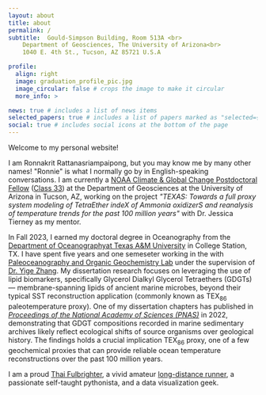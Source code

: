 ```yaml
---
layout: about
title: about
permalink: /
subtitle:  Gould-Simpson Building, Room 513A <br>
    Department of Geosciences, The University of Arizona<br>
    1040 E. 4th St., Tucson, AZ 85721 U.S.A

profile:
  align: right
  image: graduation_profile_pic.jpg
  image_circular: false # crops the image to make it circular
  more_info: >

news: true # includes a list of news items
selected_papers: true # includes a list of papers marked as "selected={true}"
social: true # includes social icons at the bottom of the page
---
```


Welcome to my personal website!
    
I am Ronnakrit Rattanasriampaipong, but you may know me by many other names! "Ronnie" is what I normally go by in English-speaking conversations. I am currently a <a href="https://cpaess.ucar.edu/cgc">NOAA Climate & Global Change Postdoctoral Fellow</a> (<a href="https://cpaess.ucar.edu/cgc/class-33">Class 33</a>) at the Department of Geosciences at the University of Arizona in Tucson, AZ, working on the project <em>"TEXAS: Towards a full proxy system modeling of TetraEther indeX of Ammonia oxidizerS and reanalysis of temperature trends for the past 100 million years"</em> with Dr. Jessica Tierney as my mentor.

In Fall 2023, I earned my doctoral degree in Oceanography from the <a href="https://ocean.tamu.edu/">Department of Oceanographyat Texas A&amp;M University</a> in College Station, TX. I have spent five years and one semeseter working in the with <a href="https://chemclimatology.org/">Paleoceanography and Organic Geochemistry Lab</a> under the supervision of <a href="https://ocean.tamu.edu/people/profiles/faculty/zhangyige.html">Dr. Yige Zhang</a>. My dissertation research focuses on leveraging the use of lipid biomarkers, specifically Glycerol Dialkyl Glycerol Tetraethers (GDGTs) — membrane-spanning lipids of ancient marine microbes, beyond their typical SST reconstruction application (commonly known as TEX<sub>86</sub> paleotemperature proxy). One of my dissertation chapters has published in <a href="https://doi.org/10.1073/pnas.2123193119"><i>Proceedings of the National Academy of Sciences (PNAS)</i></a> in 2022, demonstrating that GDGT compositions recorded in marine sedimentary archives likely reflect ecological shifts of source organisms over geological history. The findings holds a crucial implication TEX<sub>86</sub> proxy, one of a few geochemical proxies that can provide reliable ocean temperature reconstructions over the past 100 million years.

I am a proud <a href="https://www.fulbrightthai.org/grants-for-thais/thai-graduate-scholarship-program-tgs">Thai Fulbrighter</a>, a vivid amateur <a href="https://ultrasignup.com/m_results_participant.aspx?fname=Ronnakrit&lname=Rattanasriampaipong#">long-distance runner</a>, a passionate self-taught pythonista, and a data visualization geek.

